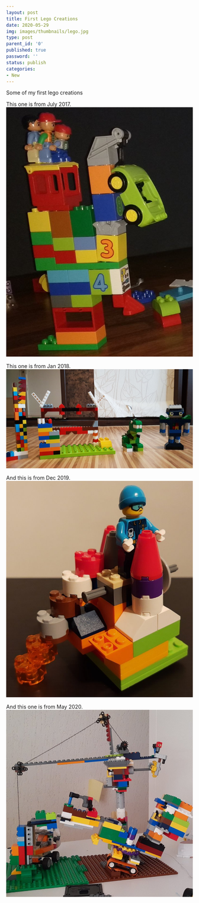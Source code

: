 ```yaml
---
layout: post
title: First Lego Creations
date: 2020-05-29
img: images/thumbnails/lego.jpg
type: post
parent_id: '0'
published: true
password: ''
status: publish
categories:
- New
---
```

Some of my first lego creations

This one is from July 2017. 
![Lego 01](/assets/images/lego01.jpg "Lego 01")

This one is from Jan 2018.
![Lego 02](/assets/images/lego02.jpg "Lego 02")

And this is from Dec 2019.
![Lego 03](/assets/images/lego03.jpg "Lego 03")

And this one is from May 2020.
![Lego 04](/assets/images/lego04.jpg "Lego 04")
